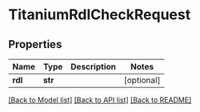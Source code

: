 # TitaniumRdlCheckRequest


## Properties
Name | Type | Description | Notes
------------ | ------------- | ------------- | -------------
**rdl** | **str** |  | [optional] 

[[Back to Model list]](../README.md#documentation-for-models) [[Back to API list]](../README.md#documentation-for-api-endpoints) [[Back to README]](../README.md)


